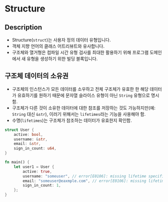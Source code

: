 # Structure

## Description

- Structure(`struct`)는 사용자 정의 데이터 유형입니다.
- 객체 지향 언어의 클래스 어트리뷰트와 유사합니다.
- 구조체와 열거형은 컴파일 시간 유형 검사를 최대한 활용하기 위해 프로그램 도메인에서 새 유형을 생성하기 위한 빌딩 블록입니다.

## 구조체 데이터의 소유권

- 구조체의 인스턴스가 모든 데이터를 소우하고 전체 구조체가 유효한 한 해당 데이터가 유효하기를 원하기 때문에 문자열 슬라이스 유형이 아닌 `String` 유형으로 명시함.
- 구조체가 다른 것이 소유한 데이터에 대한 참조를 저장하는 것도 가능하지만(예: `String` 대신 `&str`), 이러기 위해서는 `lifetimes`라는 기능을 사용해야 함.
- 수명(`lifetimes`)는 구조체가 참조하는 데이터가 유효한지 확인함.

```rust
struct User {
    active: bool,
    username: &str,
    email: &str,
    sign_in_count: u64,
}

fn main() {
    let user1 = User {
        active: true,
        username: "someuser", // error[E0106]: missing lifetime specifier
        email: "someuser@eaxmple.com", // error[E0106]: missing lifetime specifier
        sign_in_count: 1,
    };
}
```
